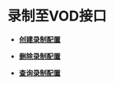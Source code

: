 # 录制至VOD接口<a name="live_03_0017"></a>

-   **[创建录制配置](创建录制配置.md)**  

-   **[删除录制配置](删除录制配置.md)**  

-   **[查询录制配置](查询录制配置.md)**  


